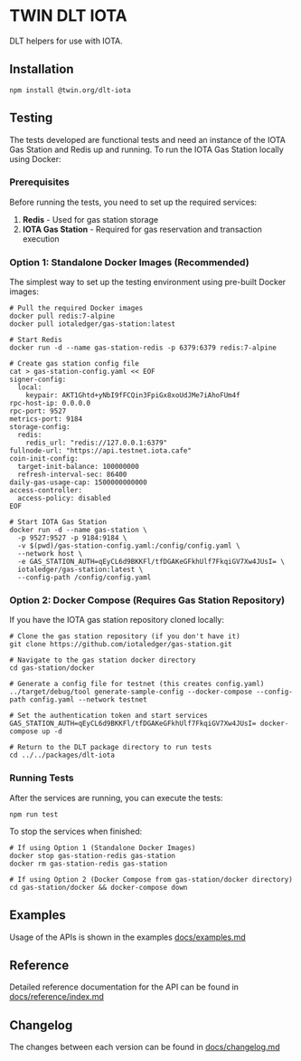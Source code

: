 # TWIN DLT IOTA

DLT helpers for use with IOTA.

## Installation

```shell
npm install @twin.org/dlt-iota
```

## Testing

The tests developed are functional tests and need an instance of the IOTA Gas Station and Redis up and running. To run the IOTA Gas Station locally using Docker:

### Prerequisites

Before running the tests, you need to set up the required services:

1. **Redis** - Used for gas station storage
2. **IOTA Gas Station** - Required for gas reservation and transaction execution

### Option 1: Standalone Docker Images (Recommended)

The simplest way to set up the testing environment using pre-built Docker images:

```shell
# Pull the required Docker images
docker pull redis:7-alpine
docker pull iotaledger/gas-station:latest

# Start Redis
docker run -d --name gas-station-redis -p 6379:6379 redis:7-alpine

# Create gas station config file
cat > gas-station-config.yaml << EOF
signer-config:
  local:
    keypair: AKT1Ghtd+yNbI9fFCQin3FpiGx8xoUdJMe7iAhoFUm4f
rpc-host-ip: 0.0.0.0
rpc-port: 9527
metrics-port: 9184
storage-config:
  redis:
    redis_url: "redis://127.0.0.1:6379"
fullnode-url: "https://api.testnet.iota.cafe"
coin-init-config:
  target-init-balance: 100000000
  refresh-interval-sec: 86400
daily-gas-usage-cap: 1500000000000
access-controller:
  access-policy: disabled
EOF

# Start IOTA Gas Station
docker run -d --name gas-station \
  -p 9527:9527 -p 9184:9184 \
  -v $(pwd)/gas-station-config.yaml:/config/config.yaml \
  --network host \
  -e GAS_STATION_AUTH=qEyCL6d9BKKFl/tfDGAKeGFkhUlf7FkqiGV7Xw4JUsI= \
  iotaledger/gas-station:latest \
  --config-path /config/config.yaml
```

### Option 2: Docker Compose (Requires Gas Station Repository)

If you have the IOTA gas station repository cloned locally:

```shell
# Clone the gas station repository (if you don't have it)
git clone https://github.com/iotaledger/gas-station.git

# Navigate to the gas station docker directory
cd gas-station/docker

# Generate a config file for testnet (this creates config.yaml)
../target/debug/tool generate-sample-config --docker-compose --config-path config.yaml --network testnet

# Set the authentication token and start services
GAS_STATION_AUTH=qEyCL6d9BKKFl/tfDGAKeGFkhUlf7FkqiGV7Xw4JUsI= docker-compose up -d

# Return to the DLT package directory to run tests
cd ../../packages/dlt-iota
```

### Running Tests

After the services are running, you can execute the tests:

```shell
npm run test
```

To stop the services when finished:

```shell
# If using Option 1 (Standalone Docker Images)
docker stop gas-station-redis gas-station
docker rm gas-station-redis gas-station

# If using Option 2 (Docker Compose from gas-station/docker directory)
cd gas-station/docker && docker-compose down
```

## Examples

Usage of the APIs is shown in the examples [docs/examples.md](docs/examples.md)

## Reference

Detailed reference documentation for the API can be found in [docs/reference/index.md](docs/reference/index.md)

## Changelog

The changes between each version can be found in [docs/changelog.md](docs/changelog.md)
